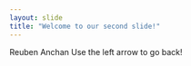 ```yaml
---
layout: slide
title: "Welcome to our second slide!"
---
```

Reuben Anchan
Use the left arrow to go back!
